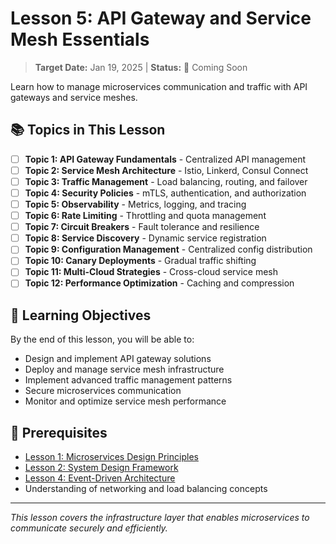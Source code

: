 # Lesson 5: API Gateway and Service Mesh Essentials

> **Target Date:** Jan 19, 2025 | **Status:** 🚧 Coming Soon

Learn how to manage microservices communication and traffic with API gateways and service meshes.

## 📚 Topics in This Lesson

- [ ] **Topic 1: API Gateway Fundamentals** - Centralized API management
- [ ] **Topic 2: Service Mesh Architecture** - Istio, Linkerd, Consul Connect
- [ ] **Topic 3: Traffic Management** - Load balancing, routing, and failover
- [ ] **Topic 4: Security Policies** - mTLS, authentication, and authorization
- [ ] **Topic 5: Observability** - Metrics, logging, and tracing
- [ ] **Topic 6: Rate Limiting** - Throttling and quota management
- [ ] **Topic 7: Circuit Breakers** - Fault tolerance and resilience
- [ ] **Topic 8: Service Discovery** - Dynamic service registration
- [ ] **Topic 9: Configuration Management** - Centralized config distribution
- [ ] **Topic 10: Canary Deployments** - Gradual traffic shifting
- [ ] **Topic 11: Multi-Cloud Strategies** - Cross-cloud service mesh
- [ ] **Topic 12: Performance Optimization** - Caching and compression

## 🎯 Learning Objectives

By the end of this lesson, you will be able to:
- Design and implement API gateway solutions
- Deploy and manage service mesh infrastructure
- Implement advanced traffic management patterns
- Secure microservices communication
- Monitor and optimize service mesh performance

## 🔗 Prerequisites

- [Lesson 1: Microservices Design Principles](../lesson-01-microservices-design-principles/README.md)
- [Lesson 2: System Design Framework](../lesson-02-system-design-framework/README.md)
- [Lesson 4: Event-Driven Architecture](../lesson-04-event-driven-architecture/README.md)
- Understanding of networking and load balancing concepts

---

*This lesson covers the infrastructure layer that enables microservices to communicate securely and efficiently.*
